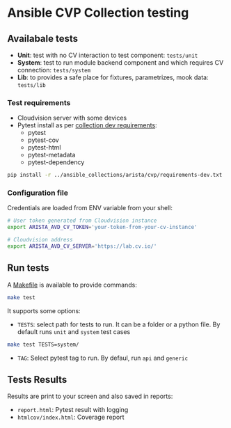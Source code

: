 # Ansible CVP Collection testing

## Availabale tests

- __Unit__: test with no CV interaction to test component: `tests/unit`
- __System__: test to run module backend component and which requires CV connection: `tests/system`
- __Lib__: to provides a safe place for fixtures, parametrizes, mook data: `tests/lib`

### Test requirements

- Cloudvision server with some devices
- Pytest install as per [collection dev requirements](../ansible_collections/arista/cvp/requirements-dev.txt):
  - pytest
  - pytest-cov
  - pytest-html
  - pytest-metadata
  - pytest-dependency

```bash
pip install -r ../ansible_collections/arista/cvp/requirements-dev.txt
```

### Configuration file

Credentials are loaded from ENV variable from your shell:

```bash
# User token generated from Cloudvision instance
export ARISTA_AVD_CV_TOKEN='your-token-from-your-cv-instance'

# Cloudvision address
export ARISTA_AVD_CV_SERVER='https://lab.cv.io/'
```

## Run tests

A [Makefile](Makefile) is available to provide commands:

```bash
make test
```

It supports some options:

- `TESTS`: select path for tests to run. It can be a folder or a python file. By default runs `unit` and `system` test cases

```bash
make test TESTS=system/
```

- `TAG`: Select pytest tag to run. By defaul, run `api` and `generic`


## Tests Results

Results are print to your screen and also saved in reports:

- `report.html`: Pytest result with logging
- `htmlcov/index.html`: Coverage report
